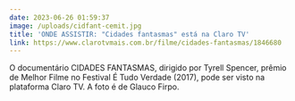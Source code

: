 ```yaml
---
date: 2023-06-26 01:59:37
image: /uploads/cidfant-cemit.jpg
title: 'ONDE ASSISTIR: "Cidades fantasmas" está na Claro TV'
link: https://www.clarotvmais.com.br/filme/cidades-fantasmas/1846680
---
```

O documentário CIDADES FANTASMAS, dirigido por Tyrell Spencer, prêmio de Melhor Filme no Festival É Tudo Verdade (2017), pode ser visto na plataforma Claro TV. A foto é de Glauco Firpo.